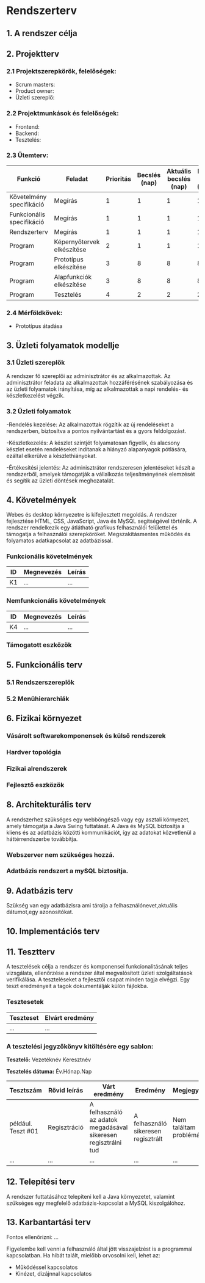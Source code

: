 # Rendszerterv
## 1. A rendszer célja

## 2. Projektterv

### 2.1 Projektszerepkörök, felelőségek:
   * Scrum masters:
   * Product owner: 
   * Üzleti szereplő:
     
### 2.2 Projektmunkások és felelőségek:
   * Frontend:
   * Backend:
   * Tesztelés:
     
### 2.3 Ütemterv:

|Funkció                  | Feladat                                | Prioritás | Becslés (nap) | Aktuális becslés (nap) | Eltelt idő (nap) | Becsült idő (nap) |
|-------------------------|----------------------------------------|-----------|---------------|------------------------|------------------|---------------------|
|Követelmény specifikáció |Megírás                                 |         1 |             1 |                      1 |                1 |                   1 |             
|Funkcionális specifikáció|Megírás                                 |         1 |             1 |                      1 |                1 |                   1 |
|Rendszerterv             |Megírás                                 |         1 |             1 |                      1 |                1 |                   1 |
|Program                  |Képernyőtervek elkészítése              |         2 |             1 |                      1 |                1 |                   1 |
|Program                  |Prototípus elkészítése                  |         3 |             8 |                      8 |                8 |                   8 |
|Program                  |Alapfunkciók elkészítése                |         3 |             8 |                      8 |                8 |                   8 |
|Program                  |Tesztelés                               |         4 |             2 |                      2 |                2 |                   2 |

### 2.4 Mérföldkövek:
   * Prototípus átadása

## 3. Üzleti folyamatok modellje

### 3.1 Üzleti szereplők
A rendszer fő szereplői az adminisztrátor és az alkalmazottak. Az adminisztrátor feladata az alkalmazottak hozzáférésének szabályozása és az üzleti folyamatok irányítása, míg az alkalmazottak a napi rendelés- és készletkezelést végzik.
### 3.2 Üzleti folyamatok
-Rendelés kezelése: Az alkalmazottak rögzítik az új rendeléseket a rendszerben, biztosítva a pontos nyilvántartást és a gyors feldolgozást.

-Készletkezelés: A készlet szintjét folyamatosan figyelik, és alacsony készlet esetén rendeléseket indítanak a hiányzó alapanyagok pótlására, ezáltal elkerülve a készlethiányokat.

-Értékesítési jelentés: Az adminisztrátor rendszeresen jelentéseket készít a rendszerből, amelyek támogatják a vállalkozás teljesítményének elemzését és segítik az üzleti döntések meghozatalát.

## 4. Követelmények
Webes és desktop környezetre is kifejlesztett megoldás.
A rendszer fejlesztése HTML, CSS, JavaScript, Java és MySQL segítségével
történik.
A rendszer rendelkezik egy átlátható grafikus felhasználói felülettel és támogatja a
felhasználói szerepköröket.
Megszakításmentes működés és folyamatos adatkapcsolat az adatbázissal.

### Funkcionális követelmények

| ID | Megnevezés | Leírás |
| --- | --- | --- |
| K1 | ... | ... |

### Nemfunkcionális követelmények

| ID | Megnevezés | Leírás |
| --- | --- | --- |
| K4 | ... | ... |

### Támogatott eszközök

## 5. Funkcionális terv

### 5.1 Rendszerszereplők

### 5.2 Menühierarchiák

## 6. Fizikai környezet

### Vásárolt softwarekomponensek és külső rendszerek

### Hardver topológia

### Fizikai alrendszerek

### Fejlesztő eszközök


## 8. Architekturális terv
A rendszerhez szükséges egy webböngésző vagy egy asztali környezet, amely támogatja a
Java Swing futtatását. A Java és MySQL biztosítja a kliens és az adatbázis közötti
kommunikációt, így az adatokat közvetlenül a háttérrendszerbe továbbítja.

### Webszerver nem szükséges hozzá.

### Adatbázis rendszert a mySQL biztosítja.

## 9. Adatbázis terv
Szükség van egy adatbázisra ami tárolja a felhasználónevet,aktuális dátumot,egy azonosítókat.

## 10. Implementációs terv

## 11. Tesztterv

A tesztelések célja a rendszer és komponensei funkcionalitásának teljes vizsgálata,
ellenőrzése a rendszer által megvalósított üzleti szolgáltatások verifikálása.
A teszteléseket a fejlesztői csapat minden tagja elvégzi.
Egy teszt eredményeit a tagok dokumentálják külön fájlokba.

### Tesztesetek

 | Teszteset | Elvárt eredmény | 
 |-----------|-----------------| 
 | ... | ... |

### A tesztelési jegyzőkönyv kitöltésére egy sablon:

**Tesztelő:** Vezetéknév Keresztnév

**Tesztelés dátuma:** Év.Hónap.Nap

Tesztszám | Rövid leírás | Várt eredmény | Eredmény | Megjegyzés
----------|--------------|---------------|----------|-----------
például. Teszt #01 | Regisztráció | A felhasználó az adatok megadásával sikeresen regisztrálni tud  | A felhasználó sikeresen regisztrált | Nem találtam problémát.
... | ... | ... | ... | ...

## 12. Telepítési terv
A rendszer futtatásához telepíteni kell a Java környezetet, valamint szükséges egy megfelelő
adatbázis-kapcsolat a MySQL kiszolgálóhoz.

## 13. Karbantartási terv

Fontos ellenőrizni:
...

Figyelembe kell venni a felhasználó által jött visszajelzést is a programmal kapcsolatban.
Ha hibát talált, mielőbb orvosolni kell, lehet az:
*	Működéssel kapcsolatos
*	Kinézet, dizájnnal kapcsolatos
